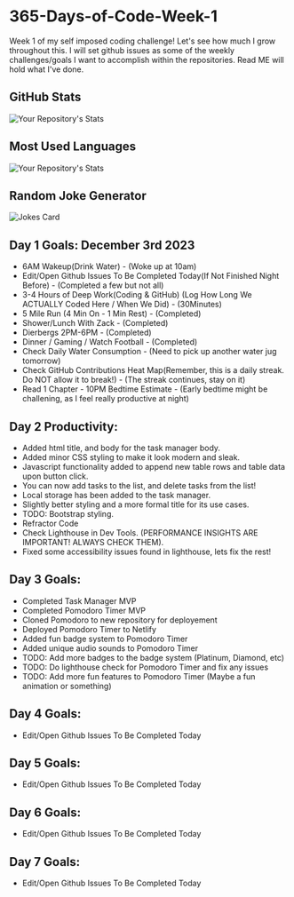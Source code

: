 # 365-Days-of-Code-Week-1
Week 1 of my self imposed coding challenge! Let's see how much I grow throughout this. I will set github issues as some of the weekly challenges/goals I want to accomplish within the repositories. Read ME will hold what I've done.

## GitHub Stats

![Your Repository's Stats](https://github-readme-stats.vercel.app/api?username=JackStendeback&show_icons=true)

## Most Used Languages

![Your Repository's Stats](https://github-readme-stats.vercel.app/api/top-langs/?username=JackStendeback&theme=blue-green)

## Random Joke Generator

![Jokes Card](https://readme-jokes.vercel.app/api)

## Day 1 Goals: December 3rd 2023
* 6AM Wakeup(Drink Water) - (Woke up at 10am)
* Edit/Open Github Issues To Be Completed Today(If Not Finished Night Before) - (Completed a few but not all)
* 3-4 Hours of Deep Work(Coding & GitHub) (Log How Long We ACTUALLY Coded Here / When We Did) - (30Minutes)
* 5 Mile Run (4 Min On - 1 Min Rest) - (Completed)
* Shower/Lunch With Zack - (Completed)
* Dierbergs 2PM-6PM - (Completed)
* Dinner / Gaming / Watch Football - (Completed)
* Check Daily Water Consumption - (Need to pick up another water jug tomorrow)
* Check GitHub Contributions Heat Map(Remember, this is a daily streak. Do NOT allow it to break!) - (The streak continues, stay on it)
* Read 1 Chapter - 10PM Bedtime Estimate - (Early bedtime might be challening, as I feel really productive at night)


## Day 2 Productivity:
* Added html title, and body for the task manager body.
* Added minor CSS styling to make it look modern and sleak.
* Javascript functionality added to append new table rows and table data upon button click.
* You can now add tasks to the list, and delete tasks from the list!
* Local storage has been added to the task manager.
* Slightly better styling and a more formal title for its use cases.
* TODO: Bootstrap styling.
* Refractor Code
* Check Lighthouse in Dev Tools. (PERFORMANCE INSIGHTS ARE IMPORTANT! ALWAYS CHECK THEM).
* Fixed some accessibility issues found in lighthouse, lets fix the rest!

## Day 3 Goals:
* Completed Task Manager MVP
* Completed Pomodoro Timer MVP
* Cloned Pomodoro to new repository for deployement
* Deployed Pomodoro Timer to Netlify
* Added fun badge system to Pomodoro Timer
* Added unique audio sounds to Pomodoro Timer
* TODO: Add more badges to the badge system (Platinum, Diamond, etc)
* TODO: Do lighthouse check for Pomodoro Timer and fix any issues
* TODO: Add more fun features to Pomodoro Timer (Maybe a fun animation or something)

## Day 4 Goals:
* Edit/Open Github Issues To Be Completed Today


## Day 5 Goals:
* Edit/Open Github Issues To Be Completed Today


## Day 6 Goals:
* Edit/Open Github Issues To Be Completed Today


## Day 7 Goals:
* Edit/Open Github Issues To Be Completed Today

